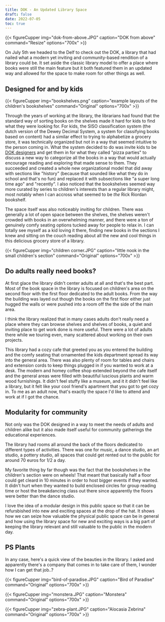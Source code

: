 ```yaml
---
title: DOK - An Updated Library Space
draft: false
date: 2022-07-05
toc: true
---
```


{{< figureCupper
img="dok-from-above.JPG" 
caption="DOK from above"
command="Resize" 
options="700x" >}}

On July 5th we headed to the Delf to check out the DOK, a library that had nailed what a modern yet inviting and community-based rendition of a library could be. It set aside the classic library model to offer a place where books were still the main feature but it both featured them in an updated way and allowed for the space to make room for other things as well.

## Designed for and by kids

{{< figureCupper
img="bookshelves.png" 
caption="example layouts of the children's bookshelves"
command="Original" 
options="700x" >}}

Through the years of working at the library, the librarians had found that the standard way of sorting books on the shelves made it hard for kids to find what they were looking for. For kids, the SISO classification system (the dutch version of the Dewey Decimal System, a system for classifying books based on content) had a similar effect to trying to alphabetize a grocery store, it was technically organized but not in a way that seemed intuitive to the person coming in. What the system decided to do was invite kids to be [DOK designers](https://www.dok.info/jeugd/dok-designers.html) and get them in for what they called "pizza parties" to discuss a new way to categorize all the books in a way that would actually encourage reading and exploring that made sense to them. They succeeded and created a whole new organizational model that did away with sections like "history" (because that sounded like what they do in school and that's no fun) and replaced it with subsections like "a super long time ago" and "recently". I also noticed that the bookshelves seemed way more curated by series to children's interests than a regular library might, most notably when I can accross what seemed to be *the* Rick Riordan bookshelf.

The space itself was also noticeably inviting for children. There was generally a lot of open space between the shelves, the shelves weren't crowded with books in an overwhelming manner, and there were a ton of genuinely comfy seating options tucked away for people to relax in. I can totally see myself as a kid loving it there, finding new books in the sections I knew and sitting on the couch reading about all the new and cool things in this delicious grocery store of a library.

{{< figureCupper
img="children corner.JPG" 
caption="little nook in the small children's section"
command="Original" 
options="700x" >}}

## Do adults really need books?

At first glace the library didn't center adults at all and that's the best part. Most of the book space in the library is focused on children's area on the second floor with the first floor dedicated to the adult books. From the way the building was layed out though the books on the first floor either just hugged the walls or were pushed into a room off the the side of the main area.

I think the library realized that in many cases adults don't really need a place where they can browse shelves and shelves of books, a quiet and inviting place to get work done is more useful. There were a lot of adults there while we touring even, many scattered about working on their own projects. 

This library had a cozy cafe that greeted you as you entered the building and the comfy seating that ornamented the kids department spread its way into the general area. There was also plenty of room for tables and chairs and extension cords to keep things plugged in if you wanted to work at a desk. The modern and homey coffee shop extended beyond the cafe itself and the general areas were filled with beautiful luscious plants and warm wood furnishings. It didn't feel stuffy like a museum, and it it didn't feel like a library, but it felt like your cool friend's apartment that you got to get cozy in. To me as an adult now, that's exactly the space I'd like to attend and work at if I got the chance.

## Modularity for community

Not only was the DOK designed in a way to meet the needs of adults and children alike but it also made itself useful for community gatherings the educational experiences. 

The library had rooms all around the back of the floors dedicated to different types of activities. There was one for music, a dance studio, an art studio, a pottery studio, all spaces that could get rented out to the public for around 70 euros for 1/2 a day.

My favorite thing by far though was the fact that the bookshelves in the children's section were on wheels! That meant that basically half a floor could get cleard in 10 minutes in order to host bigger events if they wanted. It didn't hurt when they wanted to build enclosed circles for group reading time or host the breakdancing class out there since apparently the floors were better than the dance studio. 

I love the idea of a modular design in this public space so that it can be refursbished into new and exciting spaces at the drop of the hat. It shows how we can seize how valuable the physical public space can be in general and how using the library space for new and exciting ways is a big part of keeping the library relevant and still valuable to the public in the modern day.

## PS Plants 
In any case, here's a quick view of the beauties in the library. I asked and apparently there's a company that comes in to take care of them, I wonder how I can get that job..?

{{< figureCupper
img="bird-of-paradise.JPG" 
caption="Bird of Paradise"
command="Original" 
options="700x" >}}

{{< figureCupper
img="monstera.JPG" 
caption="Monstera"
command="Original" 
options="700x" >}}

{{< figureCupper
img="zebra-plant.JPG" 
caption="Alocasia Zebrina"
command="Original" 
options="700x" >}}